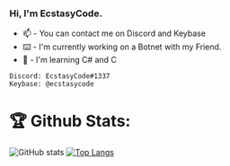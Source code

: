 ### Hi, I'm EcstasyCode. 
- 📫 - You can contact me on Discord and Keybase
- ⌨️ - I'm currently working on a Botnet with my Friend.
- 📙 - I'm learning C# and C
```
Discord: EcstasyCode#1337
Keybase: @ecstasycode
```

# 🏆 Github Stats:
![GitHub stats](https://github-readme-stats.vercel.app/api?username=ecstasycode&show_icons=true&theme=dark&bg_color=E86444,904E95&layout=compact)
[![Top Langs](https://github-readme-stats.vercel.app/api/top-langs/?username=ecstasycode&theme=dark&bg_color=E86444,904E95&layout=compact)](https://github.com/anuraghazra/github-readme-stats)
